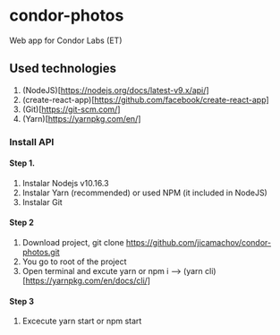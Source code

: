 # condor-photos
Web app for Condor Labs (ET)

## Used technologies

1. (NodeJS)[https://nodejs.org/docs/latest-v9.x/api/]
2. (create-react-app)[https://github.com/facebook/create-react-app]
3. (Git)[https://git-scm.com/]
4. (Yarn)[https://yarnpkg.com/en/]

### Install API 

#### Step 1.
1. Instalar Nodejs v10.16.3
3. Instalar Yarn (recommended) or used NPM (it included in NodeJS)
3. Instalar Git

#### Step 2
1. Download project, git clone https://github.com/jicamachov/condor-photos.git
2. You go to root of the project
3. Open terminal and excute yarn or npm i   --> (yarn cli)[https://yarnpkg.com/en/docs/cli/]

#### Step 3
1. Excecute yarn start or npm start


